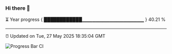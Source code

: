### Hi there 👋

⏳ Year progress { ████████████▁▁▁▁▁▁▁▁▁▁▁▁▁▁▁▁▁▁ } 40.21 %

---

⏰ Updated on Tue, 27 May 2025 18:35:04 GMT

![Progress Bar CI](https://github.com/DhruviPatel157/GitHub-Actions-Demo/workflows/Progress%20Bar%20CI/badge.svg)
